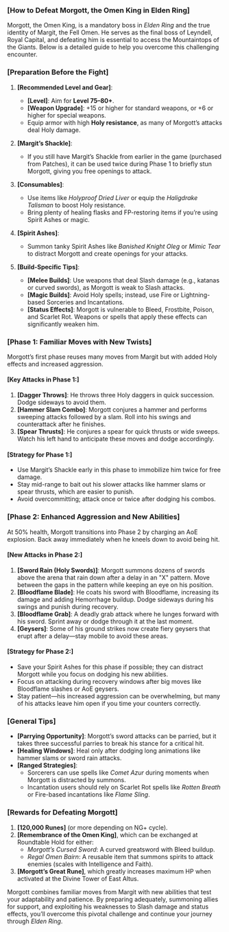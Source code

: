 ### [**How to Defeat Morgott, the Omen King in Elden Ring**]

Morgott, the Omen King, is a mandatory boss in *Elden Ring* and the true identity of Margit, the Fell Omen. He serves as the final boss of Leyndell, Royal Capital, and defeating him is essential to access the Mountaintops of the Giants. Below is a detailed guide to help you overcome this challenging encounter.

### [**Preparation Before the Fight**]

1. **[Recommended Level and Gear]**:
   - **[Level]**: Aim for **Level 75–80+**.
   - **[Weapon Upgrade]**: +15 or higher for standard weapons, or +6 or higher for special weapons.
   - Equip armor with high **Holy resistance**, as many of Morgott’s attacks deal Holy damage.

2. **[Margit’s Shackle]**:
   - If you still have Margit’s Shackle from earlier in the game (purchased from Patches), it can be used twice during Phase 1 to briefly stun Morgott, giving you free openings to attack.

3. **[Consumables]**:
   - Use items like *Holyproof Dried Liver* or equip the *Haligdrake Talisman* to boost Holy resistance.
   - Bring plenty of healing flasks and FP-restoring items if you’re using Spirit Ashes or magic.

4. **[Spirit Ashes]**:
   - Summon tanky Spirit Ashes like *Banished Knight Oleg* or *Mimic Tear* to distract Morgott and create openings for your attacks.

5. **[Build-Specific Tips]**:
   - **[Melee Builds]**: Use weapons that deal Slash damage (e.g., katanas or curved swords), as Morgott is weak to Slash attacks.
   - **[Magic Builds]**: Avoid Holy spells; instead, use Fire or Lightning-based Sorceries and Incantations.
   - **[Status Effects]**: Morgott is vulnerable to Bleed, Frostbite, Poison, and Scarlet Rot. Weapons or spells that apply these effects can significantly weaken him.

### [**Phase 1: Familiar Moves with New Twists**]

Morgott’s first phase reuses many moves from Margit but with added Holy effects and increased aggression.

#### [**Key Attacks in Phase 1**:]
1. **[Dagger Throws]**: He throws three Holy daggers in quick succession. Dodge sideways to avoid them.
2. **[Hammer Slam Combo]**: Morgott conjures a hammer and performs sweeping attacks followed by a slam. Roll into his swings and counterattack after he finishes.
3. **[Spear Thrusts]**: He conjures a spear for quick thrusts or wide sweeps. Watch his left hand to anticipate these moves and dodge accordingly.

#### [**Strategy for Phase 1**:]
- Use Margit’s Shackle early in this phase to immobilize him twice for free damage.
- Stay mid-range to bait out his slower attacks like hammer slams or spear thrusts, which are easier to punish.
- Avoid overcommitting; attack once or twice after dodging his combos.

### [**Phase 2: Enhanced Aggression and New Abilities**]

At 50% health, Morgott transitions into Phase 2 by charging an AoE explosion. Back away immediately when he kneels down to avoid being hit.

#### [**New Attacks in Phase 2**:]
1. **[Sword Rain (Holy Swords)]**: Morgott summons dozens of swords above the arena that rain down after a delay in an "X" pattern. Move between the gaps in the pattern while keeping an eye on his position.
2. **[Bloodflame Blade]**: He coats his sword with Bloodflame, increasing its damage and adding Hemorrhage buildup. Dodge sideways during his swings and punish during recovery.
3. **[Bloodflame Grab]**: A deadly grab attack where he lunges forward with his sword. Sprint away or dodge through it at the last moment.
4. **[Geysers]**: Some of his ground strikes now create fiery geysers that erupt after a delay—stay mobile to avoid these areas.

#### [**Strategy for Phase 2**:]
- Save your Spirit Ashes for this phase if possible; they can distract Morgott while you focus on dodging his new abilities.
- Focus on attacking during recovery windows after big moves like Bloodflame slashes or AoE geysers.
- Stay patient—his increased aggression can be overwhelming, but many of his attacks leave him open if you time your counters correctly.

### [**General Tips**]
- **[Parrying Opportunity]**: Morgott’s sword attacks can be parried, but it takes three successful parries to break his stance for a critical hit.
- **[Healing Windows]**: Heal only after dodging long animations like hammer slams or sword rain attacks.
- **[Ranged Strategies]**:
   - Sorcerers can use spells like *Comet Azur* during moments when Morgott is distracted by summons.
   - Incantation users should rely on Scarlet Rot spells like *Rotten Breath* or Fire-based incantations like *Flame Sling*.

### [**Rewards for Defeating Morgott**]
1. **[120,000 Runes]** (or more depending on NG+ cycle).
2. **[Remembrance of the Omen King]**, which can be exchanged at Roundtable Hold for either:
   - *Morgott’s Cursed Sword*: A curved greatsword with Bleed buildup.
   - *Regal Omen Bairn*: A reusable item that summons spirits to attack enemies (scales with Intelligence and Faith).
3. **[Morgott’s Great Rune]**, which greatly increases maximum HP when activated at the Divine Tower of East Altus.

Morgott combines familiar moves from Margit with new abilities that test your adaptability and patience. By preparing adequately, summoning allies for support, and exploiting his weaknesses to Slash damage and status effects, you’ll overcome this pivotal challenge and continue your journey through *Elden Ring*.